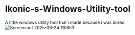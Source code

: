 # Ikonic-s-Windows-Utility-tool
A little windows utility tool that i made because i was bored
![Screenshot 2025-06-24 110853](https://github.com/user-attachments/assets/c72e4eee-d5e6-4183-bff7-5dbdf4f4f6cc)
